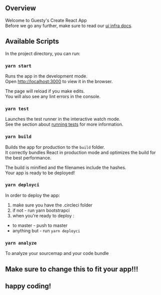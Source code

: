 ## Overview

Welcome to Guesty's Create React App  
Before we go any further, make sure to read our [ui infra docs](https://rnd-docs.guesty.com/ui-infra/react/overview/).

## Available Scripts

In the project directory, you can run:

### `yarn start`

Runs the app in the development mode.<br>
Open [http://localhost:3000](http://localhost:3000) to view it in the browser.

The page will reload if you make edits.<br>
You will also see any lint errors in the console.

### `yarn test`

Launches the test runner in the interactive watch mode.<br>
See the section about [running tests](https://facebook.github.io/create-react-app/docs/running-tests) for more information.

### `yarn build`

Builds the app for production to the `build` folder.<br>
It correctly bundles React in production mode and optimizes the build for the best performance.

The build is minified and the filenames include the hashes.<br>
Your app is ready to be deployed!

### `yarn deployci`

In order to deploy the app:
1. make sure you have the .circleci folder  
2. if not - run yarn bootstrapci  
3. when you're ready to deploy :
  * to master - push to master
  * anything but - run `yarn deployci`
  
  
### `yarn analyze`

To analyze your sourcemap and your code bundle


## Make sure to change this to fit your app!!!

## happy coding!

